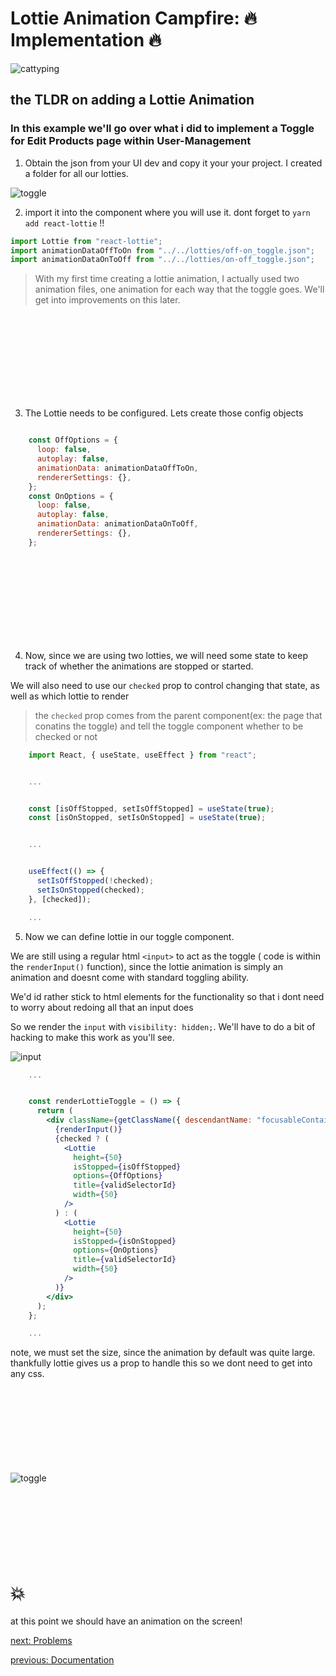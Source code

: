 # Lottie Animation Campfire: 🔥 Implementation 🔥

![cattyping](./images/cattyping.gif)

## the TLDR on adding a Lottie Animation

### In this example we'll go over what i did to implement a Toggle for Edit Products page within User-Management

1. Obtain the json from your UI dev and copy it your your project. I created a folder for all our lotties.

![toggle](./images/toggleAnimation.gif)

2. import it into the component where you will use it. dont forget to `yarn add react-lottie` !!

```jsx
import Lottie from "react-lottie";
import animationDataOffToOn from "../../lotties/off-on_toggle.json";
import animationDataOnToOff from "../../lotties/on-off_toggle.json";
```


> With my first time creating a lottie animation, I actually used two animation files, one animation for each way that the toggle goes. We'll get into improvements on this later.

<br></br>
<br></br>
<br></br>
<br></br>

3. The Lottie needs to be configured. Lets create those config objects
```jsx

    const OffOptions = {
      loop: false,
      autoplay: false,
      animationData: animationDataOffToOn,
      rendererSettings: {},
    };
    const OnOptions = {
      loop: false,
      autoplay: false,
      animationData: animationDataOnToOff,
      rendererSettings: {},
    };
```

<br></br>
<br></br>
<br></br>
<br></br>

4. Now, since we are using two lotties, we will need some state to keep track of whether the animations are stopped or started.

We will also need to use our `checked` prop to control changing that state, as well as which lottie to render
> the `checked` prop comes from the parent component(ex: the page that conatins the toggle) and tell the toggle component whether to be checked or not

```jsx
    import React, { useState, useEffect } from "react";


    ...


    const [isOffStopped, setIsOffStopped] = useState(true);
    const [isOnStopped, setIsOnStopped] = useState(true);


    ...


    useEffect(() => {
      setIsOffStopped(!checked);
      setIsOnStopped(checked);
    }, [checked]);

    ...


```




5. Now we can define lottie in our toggle component.

We are still using a regular html `<input>` to act as the toggle ( code is within the `renderInput()` function), since the lottie animation is simply an animation and doesnt come with standard toggling ability.

We'd id rather stick to html elements for the functionality so that i dont need to worry about redoing all that an input does

So we render the `input` with `visibility: hidden;`. We'll have to do a bit of hacking to make this work as you'll see.

![input](./images/input-type-checkbox.png)
```jsx
    ...


    const renderLottieToggle = () => {
      return (
        <div className={getClassName({ descendantName: "focusableContainer" })}>
          {renderInput()}
          {checked ? (
            <Lottie
              height={50}
              isStopped={isOffStopped}
              options={OffOptions}
              title={validSelectorId}
              width={50}
            />
          ) : (
            <Lottie
              height={50}
              isStopped={isOnStopped}
              options={OnOptions}
              title={validSelectorId}
              width={50}
            />
          )}
        </div>
      );
    };

    ...
 ```

note, we must set the size, since the animation by default was quite large. thankfully lottie gives us a prop to handle this so we dont need to get into any css.

<br></br>
<br></br>
<br></br>
<br></br>
![toggle](./images/toggleAnimation.gif)
<br></br>
<br></br>
<br></br>
<br></br>


# 💥
at this point we should have an animation on the screen!





[next: Problems](problems.md)

[previous: Documentation](documentation.md)

